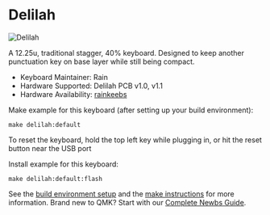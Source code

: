 # Delilah

![Delilah](https://i.imgur.com/TqBZycx.png)

A 12.25u, traditional stagger, 40% keyboard. Designed to keep another punctuation key on base layer while still being compact.

* Keyboard Maintainer: Rain
* Hardware Supported: Delilah PCB v1.0, v1.1
* Hardware Availability: [rainkeebs](https://www.rainkeebs.mx/)


Make example for this keyboard (after setting up your build environment):

    make delilah:default
    
To reset the keyboard, hold the top left key while plugging in, or hit the reset button near the USB port

Install example for this keyboard:

    make delilah:default:flash

See the [build environment setup](https://docs.qmk.fm/#/getting_started_build_tools) and the [make instructions](https://docs.qmk.fm/#/getting_started_make_guide) for more information. Brand new to QMK? Start with our [Complete Newbs Guide](https://docs.qmk.fm/#/newbs).
